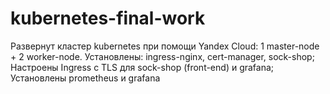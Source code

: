 # kubernetes-final-work
Развернут кластер kubernetes при помощи Yandex Cloud: 1 master-node + 2 worker-node. 
Установлены: ingress-nginx, cert-manager, sock-shop; 
Настроены Ingress с TLS для sock-shop (front-end) и grafana;
Установлены prometheus и grafana
